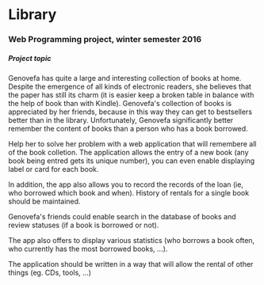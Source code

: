 Library
==========
### Web Programming project, winter semester 2016

##### Project topic
Genovefa has quite a large and interesting collection of books at home. Despite the emergence of all kinds of electronic readers, she believes that the paper has still its charm (it is easier keep a broken table in balance with the help of book than with Kindle). Genovefa's collection of books is appreciated by her friends, because in this way they can get to bestsellers better than in the library. Unfortunately, Genovefa significantly better remember the content of books than a person who has a book borrowed.

Help her to solve her problem with a web application that will remembere all of the book colletion. The application allows the entry of a new book (any book being entred gets its unique number), you can even enable displaying label or card for each book.

In addition, the app also allows you to record the records of the loan (ie, who borrowed which book and when). History of rentals for a single book should be maintained.

Genovefa's friends could enable search in the database of books and review statuses (if a book is borrowed or not).

The app also offers to display various statistics (who borrows a book often, who currently has the most borrowed books, ...).

The application should be written in a way that will allow the rental of other things (eg. CDs, tools, ...)
